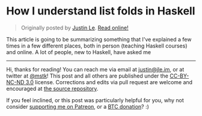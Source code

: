 How I understand list folds in Haskell
======================================

> Originally posted by [Justin Le](https://blog.jle.im/).
> [Read online!](https://blog.jle.im/entry/list-folds.html)

This article is going to be summarizing something that I've explained a few
times in a few different places, both in person (teaching Haskell courses) and
online. A lot of people, new to Haskell, have asked me

--------------------------------------------------------------------------------

Hi, thanks for reading! You can reach me via email at <justin@jle.im>, or at
twitter at [\@mstk](https://twitter.com/mstk)! This post and all others are
published under the [CC-BY-NC-ND
3.0](https://creativecommons.org/licenses/by-nc-nd/3.0/) license. Corrections
and edits via pull request are welcome and encouraged at [the source
repository](https://github.com/mstksg/inCode).

If you feel inclined, or this post was particularly helpful for you, why not
consider [supporting me on Patreon](https://www.patreon.com/justinle/overview),
or a [BTC donation](bitcoin:3D7rmAYgbDnp4gp4rf22THsGt74fNucPDU)? :)

